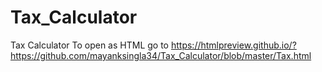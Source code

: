 # Tax_Calculator
Tax Calculator
To open as HTML go to
https://htmlpreview.github.io/?https://github.com/mayanksingla34/Tax_Calculator/blob/master/Tax.html
